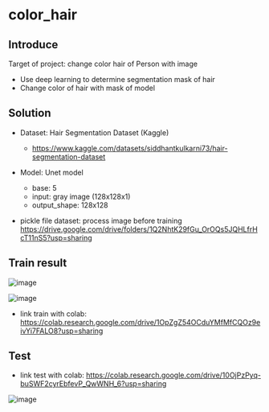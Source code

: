 # color_hair
## Introduce
Target of project: change color hair of Person with image

- Use deep learning to determine segmentation mask of hair
- Change color of hair with mask of model

## Solution

- Dataset: Hair Segmentation Dataset (Kaggle)
  + https://www.kaggle.com/datasets/siddhantkulkarni73/hair-segmentation-dataset
- Model: Unet model
  + base: 5
  + input: gray image (128x128x1)
  + output_shape: 128x128

- pickle file dataset: process image before training https://drive.google.com/drive/folders/1Q2NhtK29fGu_OrOQs5JQHLfrHcT11nS5?usp=sharing
## Train result

![image](https://github.com/khanhngt/color_hair/assets/117704439/be6aafe5-ccab-44f4-8a82-31194ac1790f)

![image](https://github.com/khanhngt/color_hair/assets/117704439/ffe7cb45-5432-492d-9963-939b68d998c8)

- link train with colab: https://colab.research.google.com/drive/1OpZgZ54OCduYMfMfCQOz9eivYi7FALO8?usp=sharing

## Test

- link test with colab: https://colab.research.google.com/drive/10OjPzPyq-buSWF2cyrEbfevP_QwWNH_6?usp=sharing

![image](https://github.com/khanhngt/color_hair/assets/117704439/0cc685f3-3f9c-4d2b-ab52-721f6d8ee6f0)

  

